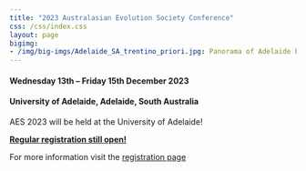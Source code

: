 ```yaml
---
title: "2023 Australasian Evolution Society Conference"
css: /css/index.css
layout: page
bigimg:
- /img/big-imgs/Adelaide_SA_trentino_priori.jpg: Panorama of Adelaide by Trentino Priori (Wikimedia Commons, 2014)
---
```


#### Wednesday 13th – Friday 15th December 2023

#### University of Adelaide, Adelaide, South Australia

AES 2023 will be held at the University of Adelaide! 

[**Regular registration still open!**](https://aes.corsizio.com/c/64f6e3f54cd9942d94aae2c9)

For more information visit the [registration page](/registration/)

